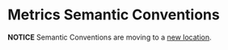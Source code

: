 # Metrics Semantic Conventions

**NOTICE** Semantic Conventions are moving to a
[new location](http://github.com/open-telemetry/semantic-conventions).
